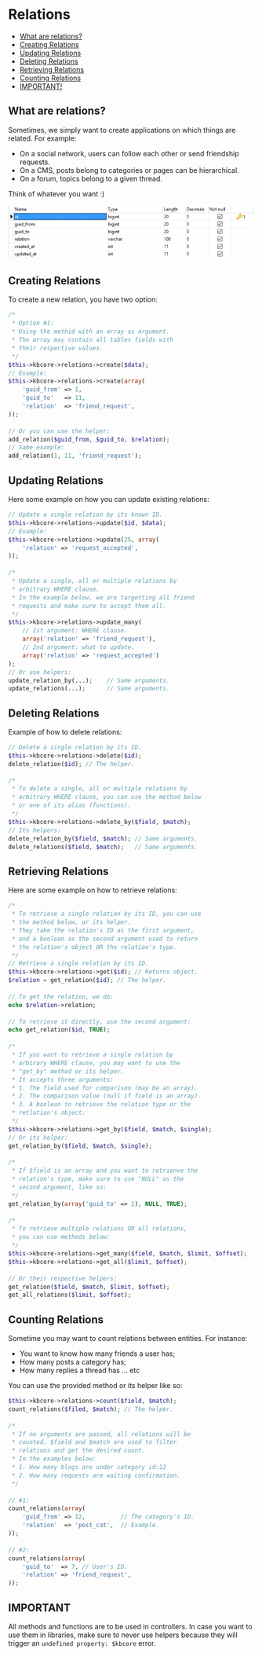 # Relations

* [What are relations?](#what-are-relations)
* [Creating Relations](#creating-relations)
* [Updating Relations](#updating-relations)
* [Deleting Relations](#deleting-relations)
* [Retrieving Relations](#retrieving-relations)
* [Counting Relations](#counting-relations)
* [IMPORTANT!](#important)

## What are relations?

Sometimes, we simply want to create applications on which things are related. For example:
* On a social network, users can follow each other or send friendship requests.
* On a CMS, posts belong to categories or pages can be hierarchical.
* On a forum, topics belong to a given thread.

Think of whatever you want :)

![Relations Table](table_relations.png)

## Creating Relations
To create a new relation, you have two option:
```php
/*
 * Option #1:
 * Using the methid with an array as argument.
 * The array may contain all tables fields with
 * their respective values.
 */
$this->kbcore->relations->create($data);
// Example:
$this->kbcore->relations->create(array(
	'guid_from' => 1,
	'guid_to'   => 11,
	'relation'  => 'friend_request',
));

// Or you can use the helper:
add_relation($guid_from, $guid_to, $relation);
// Same example:
add_relation(1, 11, 'friend_request');
```

## Updating Relations
Here some example on how you can update existing relations:
```php
// Update a single relation by its known ID.
$this->kbcore->relations->update($id, $data);
// Example:
$this->kbcore->relations->update(25, array(
	'relation' => 'request_accepted',
));

/*
 * Update a single, all or multiple relations by
 * arbitrary WHERE clause.
 * In the example below, we are targetting all friend
 * requests and make sure to accept them all.
 */
$this->kbcore->relations->update_many(
	// 1st argument: WHERE clause.
	array('relation' => 'friend_request'),
	// 2nd argument: what to update.
	array('relation' => 'request_accepted')
);
// Or use helpers:
update_relation_by(...);	// Same arguments.
update_relations(...);		// Same arguments.
```

## Deleting Relations
Example of how to delete relations:
```php
// Delete a single relation by its ID.
$this->kbcore->relations->delete($id);
delete_relation($id); // The helper.

/*
 * To delete a single, all or multiple relations by
 * arbitrary WHERE clause, you can use the method below
 * or one of its alias (functions).
 */
$this->kbcore->relations->delete_by($field, $match);
// Its helpers:
delete_relation_by($field, $match);	// Same arguments.
delete_relations($field, $match);	// Same arguments.
```

## Retrieving Relations
Here are some example on how to retrieve relations:
```php
/*
 * To retrieve a single relation by its ID, you can use
 * the method below, or its helper.
 * They take the relation's ID as the first argument,
 * and a boolean as the second argument used to return
 * the relation's object OR the relation's type.
 */
// Retrieve a single relation by its ID.
$this->kbcore->relations->get($id); // Returns object.
$relation = get_relation($id); // The helper.

// To get the relation, we do:
echo $relation->relation;

// To retrieve it directly, use the second argument:
echo get_relation($id, TRUE);

/*
 * If you want to retrieve a single relation by
 * arbirary WHERE clause, you may want to use the
 * "get_by" method or its helper.
 * It accepts three arguments:
 * 1. The field used for comparison (may be an array).
 * 2. The comparison value (null if field is an array).
 * 3. A boolean to retrieve the relation type or the
 * retlation's object.
 */
$this->kbcore->relations->get_by($field, $match, $single);
// Or its helper:
get_relation_by($field, $match, $single);

/*
 * If $field is an array and you want to retrienve the
 * relation's type, make sure to use "NULL" as the
 * second argument, like so:
 */
get_relation_by(array('guid_to' => 1), NULL, TRUE);

/*
 * To retrieve multiple relations OR all relations,
 * you can use methods below:
 */
$this->kbcore->relations->get_many($field, $match, $limit, $offset);
$this->kbcore->relations->get_all($limit, $offset);

// Or their respective helpers:
get_relation($field, $match, $limit, $offset);
get_all_relations($limit, $offset);
```
## Counting Relations
Sometime you may want to count relations between entities. For instance:

* You want to know how many friends a user has;
* How many posts a category has;
* How many replies a thread has ... etc

You can use the provided method or its helper like so:
```php
$this->kbcore->relations->count($field, $match);
count_relations($filed, $match); // The helper.

/*
 * If no arguments are passed, all relations will be
 * counted. $field and $match are used to filter
 * relations and get the desired count.
 * In the examples below:
 * 1. How many blogs are under category id:12
 * 2. How many requests are waiting confirmation.
 */

// #1:
count_relations(array(
	'guid_from' => 12,			// The category's ID.
	'relation'  => 'post_cat',	// Example.
));

// #2:
count_relations(array(
	'guid_to'  => 7, // User's ID.
	'relation' => 'friend_request',
));
```

## IMPORTANT

All methods and functions are to be used in controllers. In case you want to use them in libraries, make sure to never use helpers because they will trigger an `undefined property: $kbcore` error.
